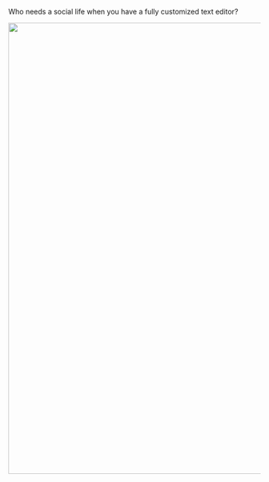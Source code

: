 Who needs a social life when you have a fully customized text editor?

<p align="center">
	<img src="https://github.com/LukasPietzschmann/nvim-config/assets/49213919/2e9d67a8-cb7f-471d-90c5-0ed001e0fe72" width="900px" />
</p>

